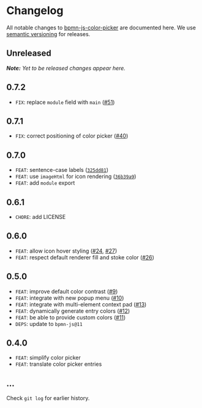 # Changelog

All notable changes to [bpmn-js-color-picker](https://github.com/bpmn-io/bpmn-js-color-picker) are documented here. We use [semantic versioning](http://semver.org/) for releases.

## Unreleased

___Note:__ Yet to be released changes appear here._

## 0.7.2

* `FIX`: replace `module` field with `main` ([#51](https://github.com/bpmn-io/bpmn-js-color-picker/issues/51))

## 0.7.1

* `FIX`: correct positioning of color picker ([#40](https://github.com/bpmn-io/bpmn-js-color-picker/issues/40))

## 0.7.0

* `FEAT`: sentence-case labels ([`325dd81`](https://github.com/bpmn-io/bpmn-js-color-picker/commit/325dd813c3fc784df92fa27104bc5290d15aa190))
* `FEAT`: use `imageHtml` for icon rendering ([`36b39a9`](https://github.com/bpmn-io/bpmn-js-color-picker/commit/36b39a9267c19f61b415b384123a711ca38e3a38))
* `FEAT`: add `module` export

## 0.6.1

* `CHORE`: add LICENSE

## 0.6.0

* `FEAT`: allow icon hover styling ([#24](https://github.com/bpmn-io/bpmn-js-color-picker/pull/24), [#27](https://github.com/bpmn-io/bpmn-js-color-picker/pull/27))
* `FEAT`: respect default renderer fill and stoke color ([#26](https://github.com/bpmn-io/bpmn-js-color-picker/pull/26))

## 0.5.0

* `FEAT`: improve default color contrast ([#9](https://github.com/bpmn-io/bpmn-js-color-picker/pull/9))
* `FEAT`: integrate with new popup menu ([#10](https://github.com/bpmn-io/bpmn-js-color-picker/issues/10))
* `FEAT`: integrate with multi-element context pad ([#13](https://github.com/bpmn-io/bpmn-js-color-picker/issues/13))
* `FEAT`: dynamically generate entry colors ([#12](https://github.com/bpmn-io/bpmn-js-color-picker/issues/12))
* `FEAT`: be able to provide custom colors ([#11](https://github.com/bpmn-io/bpmn-js-color-picker/issues/11))
* `DEPS`: update to `bpmn-js@11`

## 0.4.0

* `FEAT`: simplify color picker
* `FEAT`: translate color picker entries

## ...

Check `git log` for earlier history.
